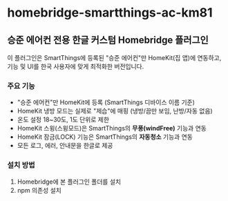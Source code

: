 # homebridge-smartthings-ac-km81

## 승준 에어컨 전용 한글 커스텀 Homebridge 플러그인

이 플러그인은 SmartThings에 등록된 "승준 에어컨"만 HomeKit(집 앱)에 연동하고,
기능 및 UI를 한국 사용자에 맞게 최적화한 버전입니다.

### 주요 기능

- "승준 에어컨"만 HomeKit에 등록 (SmartThings 디바이스 이름 기준)
- HomeKit 냉방 모드는 실제로 "제습"에 매핑 (냉방/끔만 보임, 난방/자동 없음)
- 온도 설정 18~30도, 1도 단위로 제한
- HomeKit 스윙(스윙모드)은 SmartThings의 **무풍(windFree)** 기능과 연동
- HomeKit 잠금(LOCK) 기능은 SmartThings의 **자동청소** 기능과 연동
- 모든 로그, 에러, 안내문을 한글로 제공

### 설치 방법

1. Homebridge에 본 플러그인 폴더를 설치
2. npm 의존성 설치